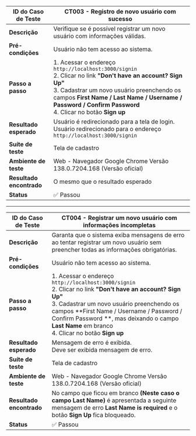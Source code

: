 | **ID do Caso de Teste** | **CT003 - Registro de novo usuário com sucesso** |
|--------------------------|--------------------------------------------------|
| **Descrição** | Verifique se é possível registrar um novo usuário com informações válidas. |
| **Pré-condições** | Usuário não tem acesso ao sistema. |
| **Passo a passo** | 1. Acessar o endereço `http://localhost:3000/signin`<br>2. Clicar no link **"Don't have an account? Sign Up"**<br>3. Cadastrar um novo usuário preenchendo os campos **First Name / Last Name / Username / Password / Confirm Password**<br>4. Clicar no botão **Sign up** |
| **Resultado esperado** | Usuário é redirecionado para a tela de login.<br>Usuário redirecionado para o endereço `http://localhost:3000/signin` |
| **Suíte de teste** | Tela de cadastro |
| **Ambiente de teste** | Web - Navegador Google Chrome Versão 138.0.7204.168 (Versão oficial) |
| **Resultado encontrado** | O mesmo que o resultado esperado |
| **Status** | ✅ Passou |


---

| **ID do Caso de Teste** | **CT004 - Registrar um novo usuário com informações incompletas** |
|--------------------------|------------------------------------------------------------------|
| **Descrição** | Garanta que o sistema exiba mensagens de erro ao tentar registrar um novo usuário sem preencher todas as informações obrigatórias. |
| **Pré-condições** | Usuário não tem acesso ao sistema. |
| **Passo a passo** | 1. Acessar o endereço `http://localhost:3000/signin`<br>2. Clicar no link **"Don't have an account? Sign Up"**<br>3. Cadastrar um novo usuário preenchendo os campos **First Name / Username / Password / Confirm Password **, mas deixando o campo **Last Name** em branco<br>4. Clicar no botão **Sign up** |
| **Resultado esperado** | Mensagem de erro é exibida.<br>Deve ser exibida mensagem de erro. |
| **Suíte de teste** | Tela de cadastro |
| **Ambiente de teste** | Web - Navegador Google Chrome Versão 138.0.7204.168 (Versão oficial) |
| **Resultado encontrado** | No campo que ficou em branco **(Neste caso o campo Last Name)** é apresentada a seguinte mensagem de erro **Last Name is required** e o botão **Sign Up** fica bloqueado. |
| **Status** | ✅ Passou |
